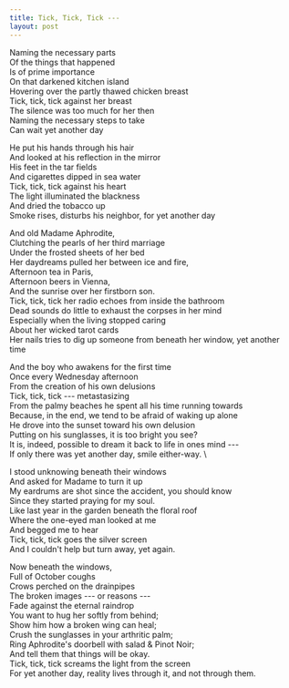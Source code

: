 ```yaml
---
title: Tick, Tick, Tick ---
layout: post
---
```


Naming the necessary parts \
Of the things that happened \
Is of prime importance \
On that darkened kitchen island \
Hovering over the partly thawed chicken breast \
Tick, tick, tick against her breast \
The silence was too much for her then \
Naming the necessary steps to take \
Can wait yet another day

He put his hands through his hair \
And looked at his reflection in the mirror \
His feet in the tar fields \
And cigarettes dipped in sea water \
Tick, tick, tick against his heart \
The light illuminated the blackness \
And dried the tobacco up \
Smoke rises, disturbs his neighbor, for yet another day

And old Madame Aphrodite, \
Clutching the pearls of her third marriage \
Under the frosted sheets of her bed \
Her daydreams pulled her between ice and fire, \
Afternoon tea in Paris, \
Afternoon beers in Vienna, \
And the sunrise over her firstborn son. \
Tick, tick, tick her radio echoes from inside the bathroom \
Dead sounds do little to exhaust the corpses in her mind \
Especially when the living stopped caring \
About her wicked tarot cards \
Her nails tries to dig up someone from beneath her window, yet another time

And the boy who awakens for the first time \
Once every Wednesday afternoon \
From the creation of his own delusions \
Tick, tick, tick --- metastasizing \
From the palmy beaches he spent all his time running towards \
Because, in the end, we tend to be afraid of waking up alone \
He drove into the sunset toward his own delusion \
Putting on his sunglasses, it is too bright you see? \
It is, indeed, possible to dream it back to life in ones mind --- \
If only there was yet another day, smile either-way. \

I stood unknowing beneath their windows \
And asked for Madame to turn it up \
My eardrums are shot since the accident, you should know \
Since they started praying for my soul. \
Like last year in the garden beneath the floral roof \
Where the one-eyed man looked at me \
And begged me to hear \
Tick, tick, tick goes the silver screen \
And I couldn't help but turn away, yet again.

Now beneath the windows, \
Full of October coughs \
Crows perched on the drainpipes \
The broken images --- or reasons --- \
Fade against the eternal raindrop \
You want to hug her softly from behind; \
Show him how a broken wing can heal; \
Crush the sunglasses in your arthritic palm; \
Ring Aphrodite's doorbell with salad & Pinot Noir; \
And tell them that things will be okay. \
Tick, tick, tick screams the light from the screen \
For yet another day, reality lives through it, and not through them.